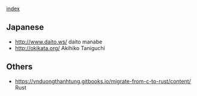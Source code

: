 
[index](https://github.com/daumkuchen/bookmarks/blob/master/README.md)

## Japanese
* http://www.daito.ws/ daito manabe
* http://okikata.org/ Akihiko Taniguchi

## Others
* https://vnduongthanhtung.gitbooks.io/migrate-from-c-to-rust/content/ Rust

